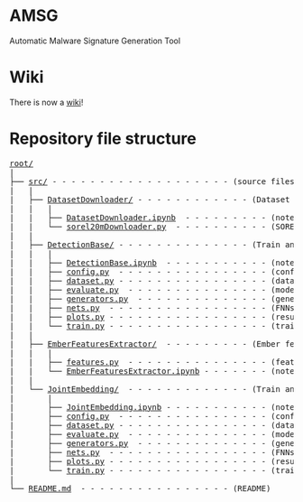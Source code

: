 # AMSG
Automatic Malware Signature Generation Tool

# Wiki
There is now a <a href='https://github.com/cmikke97/Automatic-Malware-Signature-Generation/wiki' title='Wiki!'>wiki</a>!

# Repository file structure
<pre>
<a href='https://github.com/cmikke97/Automatic-Malware-Signature-Generation' title='repository root'>root/</a>
|
├── <a href='https://github.com/cmikke97/Automatic-Malware-Signature-Generation/tree/main/src' title='source files'>src/</a> - - - - - - - - - - - - - - - - - - - (source files)
|   |
|   ├── <a href='https://github.com/cmikke97/Automatic-Malware-Signature-Generation/tree/main/src/DatasetDownloader' title='DatasetDownloader folder'>DatasetDownloader/</a> - - - - - - - - - - - - (Dataset Downloader source code <a href='https://github.com/cmikke97/Automatic-Malware-Signature-Generation/wiki/DatasetDownloader' title='DatasetDownloader wiki page'>📖Wiki</a>)
|   |   |
|   |   ├── <a href='https://github.com/cmikke97/Automatic-Malware-Signature-Generation/blob/main/src/DatasetDownloader/DatasetDownloader.ipynb' title='DatasetDownloader notebook'>DatasetDownloader.ipynb</a>  - - - - - - - - - (notebook (runnable) <a href='https://github.com/cmikke97/Automatic-Malware-Signature-Generation/wiki/DatasetDownloader.ipynb' title='sorel20mDownloader notebook wiki page'>📖Wiki</a>)
|   |   └── <a href='https://github.com/cmikke97/Automatic-Malware-Signature-Generation/blob/main/src/DatasetDownloader/sorel20mDownloader.py' title='sorel20mDownloader code'>sorel20mDownloader.py</a>  - - - - - - - - - - (SOREL 20M dataset downloader python code <a href='https://github.com/cmikke97/Automatic-Malware-Signature-Generation/wiki/sorel20mDownloader.py' title='sorel20mDownloader wiki page'>📖Wiki</a>)
|   |
|   ├── <a href='https://github.com/cmikke97/Automatic-Malware-Signature-Generation/tree/main/src/DetectionBase' title='DetectionBase folder'>DetectionBase/</a> - - - - - - - - - - - - - - (Train and Evaluate Malware Detection FNN <a href='https://github.com/cmikke97/Automatic-Malware-Signature-Generation/wiki/DetectionBase' title='DetectionBase wiki page'>📖Wiki</a>)
|   |   |
|   |   ├── <a href='https://github.com/cmikke97/Automatic-Malware-Signature-Generation/blob/main/src/DetectionBase/DetectionBase.ipynb' title='DetectionBase notebook'>DetectionBase.ipynb</a>  - - - - - - - - - - - (notebook (runnable) <a href='https://github.com/cmikke97/Automatic-Malware-Signature-Generation/wiki/DetectionBase.ipynb' title='DetectionBase notebook wiki page'>📖Wiki</a>)
|   |   ├── <a href='https://github.com/cmikke97/Automatic-Malware-Signature-Generation/blob/main/src/DetectionBase/config.py' title='config'>config.py</a>  - - - - - - - - - - - - - - - - (configuration file <a href='https://github.com/cmikke97/Automatic-Malware-Signature-Generation/wiki/DetectionBase_config.py' title='DB config wiki page'>📖Wiki</a>)
|   |   ├── <a href='https://github.com/cmikke97/Automatic-Malware-Signature-Generation/blob/main/src/DetectionBase/dataset.py' title='dataset module'>dataset.py</a> - - - - - - - - - - - - - - - - (dataset loader <a href='https://github.com/cmikke97/Automatic-Malware-Signature-Generation/wiki/DetectionBase_dataset.py' title='DB dataset wiki page'>📖Wiki</a>)
|   |   ├── <a href='https://github.com/cmikke97/Automatic-Malware-Signature-Generation/blob/main/src/DetectionBase/evaluate.py' title='evaluate module'>evaluate.py</a>  - - - - - - - - - - - - - - - (model evaluation function <a href='https://github.com/cmikke97/Automatic-Malware-Signature-Generation/wiki/DetectionBase_evaluate.py' title='DB evaluate wiki page'>📖Wiki</a>)
|   |   ├── <a href='https://github.com/cmikke97/Automatic-Malware-Signature-Generation/blob/main/src/DetectionBase/generators.py' title='generators module'>generators.py</a>  - - - - - - - - - - - - - - (generators (Dataloader) definition <a href='https://github.com/cmikke97/Automatic-Malware-Signature-Generation/wiki/DetectionBase_generators.py' title='DB evaluate wiki page'>📖Wiki</a>)
|   |   ├── <a href='https://github.com/cmikke97/Automatic-Malware-Signature-Generation/blob/main/src/DetectionBase/nets.py' title='nets module'>nets.py</a>  - - - - - - - - - - - - - - - - - (FNNs definition <a href='https://github.com/cmikke97/Automatic-Malware-Signature-Generation/wiki/DetectionBase_nets.py' title='DB evaluate wiki page'>📖Wiki</a>)
|   |   ├── <a href='https://github.com/cmikke97/Automatic-Malware-Signature-Generation/blob/main/src/DetectionBase/plots.py' title='plots module'>plots.py</a> - - - - - - - - - - - - - - - - - (result plotting functions <a href='https://github.com/cmikke97/Automatic-Malware-Signature-Generation/wiki/DetectionBase_plots.py' title='DB plots wiki page'>📖Wiki</a>)
|   |   └── <a href='https://github.com/cmikke97/Automatic-Malware-Signature-Generation/blob/main/src/DetectionBase/train.py' title='train module'>train.py</a> - - - - - - - - - - - - - - - - - (training function <a href='https://github.com/cmikke97/Automatic-Malware-Signature-Generation/wiki/DetectionBase_train.py' title='DB plots wiki page'>📖Wiki</a>)
|   |
|   ├── <a href='https://github.com/cmikke97/Automatic-Malware-Signature-Generation/tree/main/src/EmberFeaturesExtractor' title='EmberFeaturesExtractor folder'>EmberFeaturesExtractor/</a>  - - - - - - - - - (Ember features extractor (fom PE files) source code <a href='https://github.com/cmikke97/Automatic-Malware-Signature-Generation/wiki/EmberFeaturesExtractor' title='DB plots wiki page'>📖Wiki</a>)
|   |   |
|   |   ├── <a href='https://github.com/cmikke97/Automatic-Malware-Signature-Generation/blob/main/src/EmberFeaturesExtractor/features.py' title='features code'>features.py</a>  - - - - - - - - - - - - - - - (features extractor python code <a href='https://github.com/cmikke97/Automatic-Malware-Signature-Generation/wiki/features.py' title='DB plots wiki page'>📖Wiki</a>)
|   |   └── <a href='https://github.com/cmikke97/Automatic-Malware-Signature-Generation/blob/main/src/EmberFeaturesExtractor/EmberFeaturesExtractor.ipynb' title='EmberFeaturesExtractor notebook'>EmberFeaturesExtractor.ipynb</a> - - - - - - - (notebook (runnable) <a href='https://github.com/cmikke97/Automatic-Malware-Signature-Generation/wiki/EmberFeaturesExtractor.ipynb' title='DB plots wiki page'>📖Wiki</a>)
|   |
|   └── <a href='https://github.com/cmikke97/Automatic-Malware-Signature-Generation/tree/main/src/JointEmbedding' title='JointEmbedding folder'>JointEmbedding/</a>  - - - - - - - - - - - - - (Train and Evaluate Joint Embedding FNN <a href='https://github.com/cmikke97/Automatic-Malware-Signature-Generation/wiki/JointEmbedding' title='DB plots wiki page'>📖Wiki</a>)
|       |
|       ├── <a href='https://github.com/cmikke97/Automatic-Malware-Signature-Generation/blob/main/src/JointEmbedding/JointEmbedding.ipynb' title='JointEmbedding notebook'>JointEmbedding.ipynb</a> - - - - - - - - - - - (notebook (runnable) <a href='https://github.com/cmikke97/Automatic-Malware-Signature-Generation/wiki/JointEmbedding.ipynb' title='DB plots wiki page'>📖Wiki</a>)
|       ├── <a href='https://github.com/cmikke97/Automatic-Malware-Signature-Generation/blob/main/src/JointEmbedding/config.py' title='config'>config.py</a>  - - - - - - - - - - - - - - - - (configuration file <a href='https://github.com/cmikke97/Automatic-Malware-Signature-Generation/wiki/JointEmbedding_config.py' title='DB plots wiki page'>📖Wiki</a>)
|       ├── <a href='https://github.com/cmikke97/Automatic-Malware-Signature-Generation/blob/main/src/JointEmbedding/dataset.py' title='dataset module'>dataset.py</a> - - - - - - - - - - - - - - - - (dataset loader <a href='https://github.com/cmikke97/Automatic-Malware-Signature-Generation/wiki/JointEmbedding_dataset.py' title='DB plots wiki page'>📖Wiki</a>)
|       ├── <a href='https://github.com/cmikke97/Automatic-Malware-Signature-Generation/blob/main/src/JointEmbedding/evaluate.py' title='evaluate module'>evaluate.py</a>  - - - - - - - - - - - - - - - (model evaluation function <a href='https://github.com/cmikke97/Automatic-Malware-Signature-Generation/wiki/JointEmbedding_evaluate.py' title='DB plots wiki page'>📖Wiki</a>)
|       ├── <a href='https://github.com/cmikke97/Automatic-Malware-Signature-Generation/blob/main/src/JointEmbedding/generators.py' title='generators module'>generators.py</a>  - - - - - - - - - - - - - - (generators (Dataloader) definition <a href='https://github.com/cmikke97/Automatic-Malware-Signature-Generation/wiki/JointEmbedding_generators.py' title='DB plots wiki page'>📖Wiki</a>)
|       ├── <a href='https://github.com/cmikke97/Automatic-Malware-Signature-Generation/blob/main/src/JointEmbedding/nets.py' title='nets module'>nets.py</a>  - - - - - - - - - - - - - - - - - (FNNs definition <a href='https://github.com/cmikke97/Automatic-Malware-Signature-Generation/wiki/JointEmbedding_nets.py' title='DB plots wiki page'>📖Wiki</a>)
|       ├── <a href='https://github.com/cmikke97/Automatic-Malware-Signature-Generation/blob/main/src/JointEmbedding/plots.py' title='plots module'>plots.py</a> - - - - - - - - - - - - - - - - - (result plotting functions<a href='https://github.com/cmikke97/Automatic-Malware-Signature-Generation/wiki/JointEmbedding_plots.py' title='DB plots wiki page'>📖Wiki</a>)
|       └── <a href='https://github.com/cmikke97/Automatic-Malware-Signature-Generation/blob/main/src/JointEmbedding/train.py' title='train module'>train.py</a> - - - - - - - - - - - - - - - - - (training function <a href='https://github.com/cmikke97/Automatic-Malware-Signature-Generation/wiki/JointEmbedding_train.py' title='DB plots wiki page'>📖Wiki</a>)
|
└── <a href='https://github.com/cmikke97/Automatic-Malware-Signature-Generation/blob/main/README.md' title='README'>README.md</a>  - - - - - - - - - - - - - - - - (README)
</pre>
